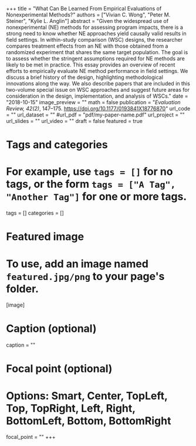 +++
title = "What Can Be Learned From Empirical Evaluations of Nonexperimental Methods?"
authors = ["Vivian C. Wong", "Peter M. Steiner", "Kylie L. Anglin"]
abstract = "Given the widespread use of nonexperimental (NE) methods for assessing program impacts, there is a strong need to know whether NE approaches yield causally valid results in field settings. In within-study comparison (WSC) designs, the researcher compares treatment effects from an NE with those obtained from a randomized experiment that shares the same target population. The goal is to assess whether the stringent assumptions required for NE methods are likely to be met in practice. This essay provides an overview of recent efforts to empirically evaluate NE method performance in field settings. We discuss a brief history of the design, highlighting methodological innovations along the way. We also describe papers that are included in this two-volume special issue on WSC approaches and suggest future areas for consideration in the design, implementation, and analysis of WSCs."
date = "2018-10-15"
image_preview = ""
math = false
publication = "*Evaluation Review, 42(2)*, 147–175. https://doi.org/10.1177/0193841X18776870"
url_code = ""
url_dataset = ""
#url_pdf = "pdf/my-paper-name.pdf"
url_project = ""
url_slides = ""
url_video = ""
draft = false
featured = true



# Tags and categories
# For example, use `tags = []` for no tags, or the form `tags = ["A Tag", "Another Tag"]` for one or more tags.
tags = []
categories = []

# Featured image
# To use, add an image named `featured.jpg/png` to your page's folder.
[image]
  # Caption (optional)
  caption = ""

  # Focal point (optional)
  # Options: Smart, Center, TopLeft, Top, TopRight, Left, Right, BottomLeft, Bottom, BottomRight
  focal_point = ""
+++

